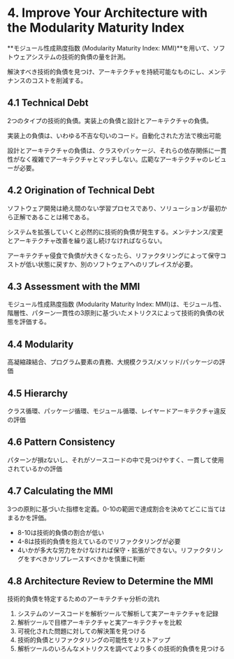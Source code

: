 # **4. Improve Your Architecture with the Modularity Maturity Index**

**モジュール性成熟度指数 (Modularity Maturity Index: MMI)**を用いて、ソフトウェアシステムの技術的負債の量を計測。

解決すべき技術的負債を見つけ、アーキテクチャを持続可能なものにし、メンテナンスのコストを削減する。

## **4.1 Technical Debt**

2つのタイプの技術的負債。実装上の負債と設計とアーキテクチャの負債。

実装上の負債は、いわゆる不吉な匂いのコード。自動化された方法で検出可能

設計とアーキテクチャの負債は、クラスやパッケージ、それらの依存関係に一貫性がなく複雑でアーキテクチャとマッチしない。広範なアーキテクチャのレビューが必要。

## **4.2 Origination of Technical Debt**

ソフトウェア開発は絶え間のない学習プロセスであり、ソリューションが最初から正解であることは稀である。

システムを拡張していくと必然的に技術的負債が発生する。メンテナンス/変更とアーキテクチャ改善を繰り返し続けなければならない。

アーキテクチャ侵食で負債が大きくなったら、リファクタリングによって保守コストが低い状態に戻すか、別のソフトウェアへのリプレイスが必要。

## **4.3 Assessment with the MMI**

モジュール性成熟度指数 (Modularity Maturity Index: MMI)は、モジュール性、階層性、パターン一貫性の3原則に基づいたメトリクスによって技術的負債の状態を評価する。

## **4.4 Modularity**

高凝縮疎結合、プログラム要素の責務、大規模クラス/メソッド/パッケージの評価

## **4.5 Hierarchy**

クラス循環、パッケージ循環、モジュール循環、レイヤードアーキテクチャ違反の評価

## **4.6 Pattern Consistency**

パターンが損zないし、それがソースコードの中で見つけやすく、一貫して使用されているかの評価

## **4.7 Calculating the MMI**

3つの原則に基づいた指標を定義。0-10の範囲で達成割合を決めてどこに当てはまるかを評価。

- 8-10は技術的負債の割合が低い
- 4-8は技術的負債を抱えているのでリファクタリングが必要
- 4いかが多大な労力をかけなければ保守・拡張ができない。リファクタリングをすべきかリプレースすべきかを慎重に判断

## **4.8 Architecture Review to Determine the MMI**

技術的負債を特定するためのアーキテクチャ分析の流れ

1. システムのソースコードを解析ツールで解析して実アーキテクチャを記録
2. 解析ツールで目標アーキテクチャと実アーキテクチャを比較
3. 可視化された問題に対しての解決策を見つける
4. 技術的負債とリファクタリングの可能性をリストアップ
5. 解析ツールのいろんなメトリクスを調べてより多くの技術的負債を見つける
